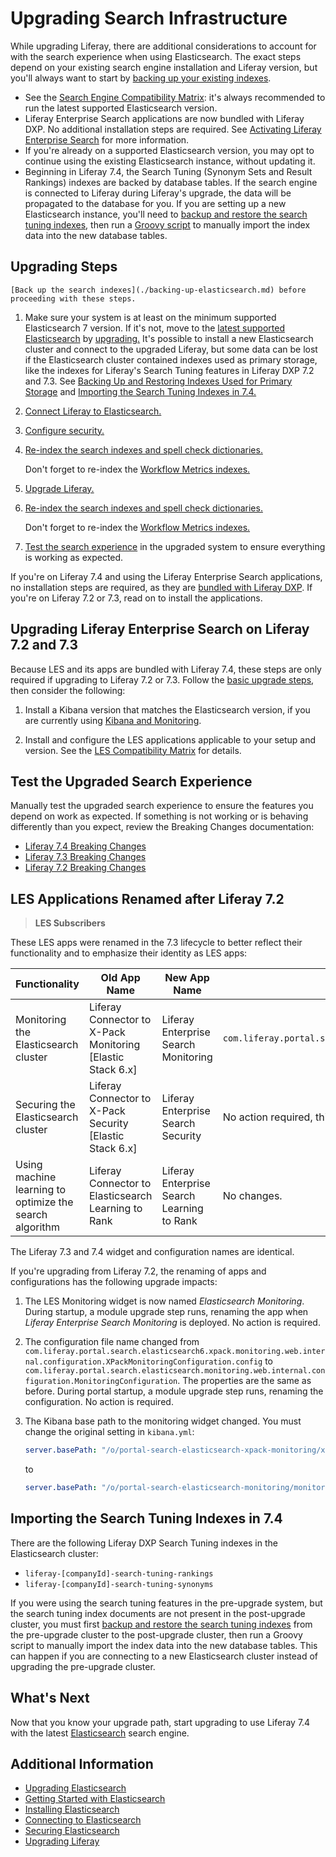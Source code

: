 # Upgrading Search Infrastructure

While upgrading Liferay, there are additional considerations to account for with the search experience when using Elasticsearch. The exact steps depend on your existing search engine installation and Liferay version, but you'll always want to start by [backing up your existing indexes](./backing-up-elasticsearch.md).

* See the [Search Engine Compatibility Matrix](https://help.liferay.com/hc/en-us/articles/360016511651): it's always recommended to run the latest supported Elasticsearch version.
* Liferay Enterprise Search applications are now bundled with Liferay DXP. No additional installation steps are required. See [Activating Liferay Enterprise Search](../../../liferay-enterprise-search/activating-liferay-enterprise-search.md) for more information.
* If you're already on a supported Elasticsearch version, you may opt to continue using the existing Elasticsearch instance, without updating it.
* Beginning in Liferay 7.4, the Search Tuning (Synonym Sets and Result Rankings) indexes are backed by database tables. If the search engine is connected to Liferay during Liferay's upgrade, the data will be propagated to the database for you. If you are setting up a new Elasticsearch instance, you'll need to [backup and restore the search tuning indexes](./backing-up-elasticsearch.md), then run a [Groovy script](#importing-the-search-tuning-indexes-in-74) to manually import the index data into the new database tables.

## Upgrading Steps

```{important}
[Back up the search indexes](./backing-up-elasticsearch.md) before proceeding with these steps.
```

1. Make sure your system is at least on the minimum supported Elasticsearch 7 version. If it's not, move to the [latest supported Elasticsearch](https://help.liferay.com/hc/en-us/articles/360016511651) by [upgrading.](upgrading-to-elasticsearch-7.md) It's possible to install a new Elasticsearch cluster and connect to the upgraded Liferay, but some data can be lost if the Elasticsearch cluster contained indexes used as primary storage, like the indexes for Liferay's Search Tuning features in Liferay DXP 7.2 and 7.3. See [Backing Up and Restoring Indexes Used for Primary Storage](backing-up-elasticsearch.md#backing-up-and-restoring-indexes-used-for-primary-storage) and [Importing the Search Tuning Indexes in 7.4.](#importing-the-search-tuning-indexes-in-7-4)

1. [Connect Liferay to Elasticsearch.](../connecting-to-elasticsearch.md)

1. [Configure security.](../securing-elasticsearch.md)

1. [Re-index the search indexes and spell check dictionaries.](../../../../installation-and-upgrades/upgrading-liferay/upgrade-basics/post-upgrade-considerations.md)

   Don't forget to re-index the [Workflow Metrics indexes.](../../../../process-automation/workflow/using-workflows/using-workflow-metrics.md#re-indexing-workflow-metrics)

1. [Upgrade Liferay.](../../../../installation-and-upgrades/upgrading-liferay/upgrade-basics/upgrade-overview.md)

1. [Re-index the search indexes and spell check dictionaries.](../../../../installation-and-upgrades/upgrading-liferay/upgrade-basics/post-upgrade-considerations.md)

   Don't forget to re-index the [Workflow Metrics indexes.](../../../../process-automation/workflow/using-workflows/using-workflow-metrics.md#re-indexing-workflow-metrics)

1. [Test the search experience](#test-the-upgraded-search-experience) in the upgraded system to ensure everything is working as expected.

If you're on Liferay 7.4 and using the Liferay Enterprise Search applications, no installation steps are required, as they are [bundled with Liferay DXP](../../../liferay-enterprise-search/activating-liferay-enterprise-search.md). If you're on Liferay 7.2 or 7.3, read on to install the applications.

## Upgrading Liferay Enterprise Search on Liferay 7.2 and 7.3

Because LES and its apps are bundled with Liferay 7.4, these steps are only required if upgrading to Liferay 7.2 or 7.3. Follow the [basic upgrade steps](#upgrading-a-liferay-system-using-elasticsearch-7), then consider the following:

1. Install a Kibana version that matches the Elasticsearch version, if you are currently using [Kibana and Monitoring](../../../liferay-enterprise-search/monitoring-elasticsearch.md).

1. Install and configure the LES applications applicable to your setup and version. See the [LES Compatibility Matrix](https://help.liferay.com/hc/en-us/articles/360016511651#Liferay-Enterprise-Search) for details.


## Test the Upgraded Search Experience

Manually test the upgraded search experience to ensure the features you depend on work as expected. If something is not working or is behaving differently than you expect, review the Breaking Changes documentation:

- [Liferay 7.4 Breaking Changes](./../../../../liferay-internals/reference/7-4-breaking-changes.md)
- [Liferay 7.3 Breaking Changes](./../../../../liferay-internals/reference/7-3-breaking-changes.md)
- [Liferay 7.2 Breaking Changes](./../../../../liferay-internals/reference/7-2-breaking-changes.md)

## LES Applications Renamed after Liferay 7.2

> **LES Subscribers**

These LES apps were renamed in the 7.3 lifecycle to better reflect their functionality and to emphasize their identity as LES apps:

| Functionality | Old App Name | New App Name | 7.2 Configuration File | 7.3/7.4 Configuration File |
| ------------- | ------------ | ------------ |------------ | ------------ |
| Monitoring the Elasticsearch cluster | Liferay Connector to X-Pack Monitoring [Elastic Stack 6.x] | Liferay Enterprise Search Monitoring | `com.liferay.portal.search.elasticsearch6.xpack.monitoring.web.internal.configuration.XPackMonitoringConfiguration.config` | `com.liferay.portal.search.elasticsearch.monitoring.web.internal.configuration.MonitoringConfiguration.config` |
| Securing the Elasticsearch cluster | Liferay Connector to X-Pack Security [Elastic Stack 6.x] | Liferay Enterprise Search Security | No action required, this app is not available for DXP 7.4; features are integrated into the Elasticsearch 7 connector. |
| Using machine learning to optimize the search algorithm | Liferay Connector to Elasticsearch Learning to Rank | Liferay Enterprise Search Learning to Rank | No changes. |

The Liferay 7.3 and 7.4 widget and configuration names are identical.

If you're upgrading from Liferay 7.2, the renaming of apps and configurations has the following upgrade impacts:
1. The LES Monitoring widget is now named *Elasticsearch Monitoring*. During startup, a module upgrade step runs, renaming the app when _Liferay Enterprise Search Monitoring_ is deployed. No action is required.
1. The configuration file name changed from `com.liferay.portal.search.elasticsearch6.xpack.monitoring.web.internal.configuration.XPackMonitoringConfiguration.config` to `com.liferay.portal.search.elasticsearch.monitoring.web.internal.configuration.MonitoringConfiguration`. The properties are the same as before. During portal startup, a module upgrade step runs, renaming the configuration. No action is required.
1. The Kibana base path to the monitoring widget changed. You must change the original setting in `kibana.yml`:

   ```yaml
   server.basePath: "/o/portal-search-elasticsearch-xpack-monitoring/xpack-monitoring-proxy"
   ```

   to

   ```yaml
   server.basePath: "/o/portal-search-elasticsearch-monitoring/monitoring-proxy"
   ```

## Importing the Search Tuning Indexes in 7.4

There are the following Liferay DXP Search Tuning indexes in the Elasticsearch cluster: 

* `liferay-[companyId]-search-tuning-rankings`
* `liferay-[companyId]-search-tuning-synonyms`

If you were using the search tuning features in the pre-upgrade system, but the search tuning index documents are not present in the post-upgrade cluster, you must first [backup and restore the search tuning indexes](./backing-up-elasticsearch.md) from the pre-upgrade cluster to the post-upgrade cluster, then run a Groovy script to manually import the index data into the new database tables. This can happen if you are connecting to a new Elasticsearch cluster instead of upgrading the pre-upgrade cluster.

<!-- Provide the usage for the groovy script. -->

## What's Next 

Now that you know your upgrade path, start upgrading to use Liferay 7.4 with the latest [Elasticsearch](./upgrading-to-elasticsearch-7.md) search engine.

## Additional Information

* [Upgrading Elasticsearch](../getting-started-with-elasticsearch.md)
* [Getting Started with Elasticsearch](../getting-started-with-elasticsearch.md)
* [Installing Elasticsearch](../installing-elasticsearch.md)
* [Connecting to Elasticsearch](../connecting-to-elasticsearch.md)
* [Securing Elasticsearch](../securing-elasticsearch.md)
* [Upgrading Liferay](../../../../installation-and-upgrades/upgrading-liferay/upgrade-basics/upgrade-overview.md)
